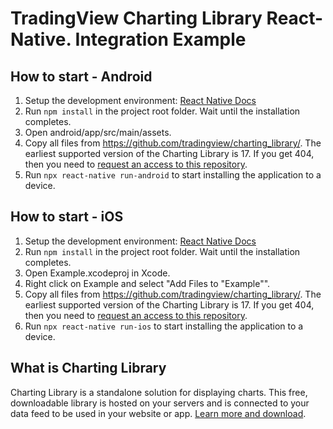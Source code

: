 # TradingView Charting Library React-Native. Integration Example

## How to start - Android

1. Setup the development environment: [React Native Docs](https://reactnative.dev/docs/environment-setup)
2. Run `npm install` in the project root folder. Wait until the installation completes.
3. Open android/app/src/main/assets.
4. Copy all files from https://github.com/tradingview/charting_library/. The earliest supported version of the Charting Library is 17. If you get 404, then you need to [request an access to this repository](https://www.tradingview.com/HTML5-stock-forex-bitcoin-charting-library/).
5. Run `npx react-native run-android` to start installing the application to a device.

## How to start - iOS

1. Setup the development environment: [React Native Docs](https://reactnative.dev/docs/environment-setup)
2. Run `npm install` in the project root folder. Wait until the installation completes.
3. Open Example.xcodeproj in Xcode.
4. Right click on Example and select "Add Files to "Example"".
5. Copy all files from https://github.com/tradingview/charting_library/. The earliest supported version of the Charting Library is 17. If you get 404, then you need to [request an access to this repository](https://www.tradingview.com/HTML5-stock-forex-bitcoin-charting-library/).
6. Run `npx react-native run-ios` to start installing the application to a device.

## What is Charting Library

Charting Library is a standalone solution for displaying charts. This free, downloadable library is hosted on your servers and is connected to your data feed to be used in your website or app. [Learn more and download](https://www.tradingview.com/HTML5-stock-forex-bitcoin-charting-library/).
